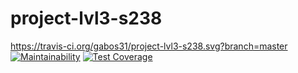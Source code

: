 # project-lvl3-s238
https://travis-ci.org/gabos31/project-lvl3-s238.svg?branch=master
[![Maintainability](https://api.codeclimate.com/v1/badges/edaeddf0cce43a5822fe/maintainability)](https://codeclimate.com/github/gabos31/project-lvl3-s238/maintainability)
[![Test Coverage](https://api.codeclimate.com/v1/badges/edaeddf0cce43a5822fe/test_coverage)](https://codeclimate.com/github/gabos31/project-lvl3-s238/test_coverage)
